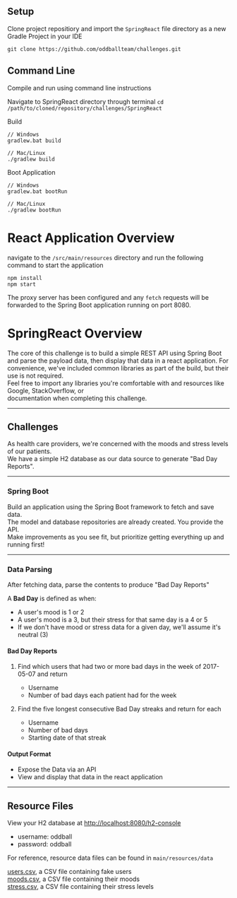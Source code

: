 ## Setup
Clone project repositiory and import the `SpringReact` file directory as a new Gradle Project in your IDE
```
git clone https://github.com/oddballteam/challenges.git
```



## Command Line 
Compile and run using command line instructions

Navigate to SpringReact directory through terminal
```cd /path/to/cloned/repository/challenges/SpringReact```

Build
```
// Windows
gradlew.bat build

// Mac/Linux
./gradlew build
```

Boot Application
```
// Windows
gradlew.bat bootRun

// Mac/Linux
./gradlew bootRun

```

# React Application Overview


navigate to the `/src/main/resources` directory and run the following command to start the application
```
npm install
npm start
```

The proxy server has been configured and any `fetch` requests will be forwarded to the Spring Boot application running on port 8080.


# SpringReact Overview

The core of this challenge is to build a simple REST API using Spring Boot and parse the payload data, then display that data in a react application. 
For convenience, we've included common libraries as part of the build, but their use is not required. \
Feel free to import any libraries you're comfortable with and resources like Google, StackOverflow, or \
documentation when completing this challenge.

---
## Challenges 
As health care providers, we're concerned with the moods and stress levels of our patients. \
We have a simple H2 database as our data source to generate "Bad Day Reports". 

---
### Spring Boot
Build an application using the Spring Boot framework to fetch and save data. \
The model and database repositories are already created. You provide the API. \
Make improvements as you see fit, but prioritize getting everything up and running first!

---
### Data Parsing
After fetching data, parse the contents to produce "Bad Day Reports"

A **Bad Day** is defined as when:

- A user's mood is 1 or 2
- A user's mood is a 3, but their stress for that same day is a 4 or 5
- If we don't have mood or stress data for a given day, we'll assume it's neutral (3)

#### Bad Day Reports
1. Find which users that had two or more bad days in the week of 2017-05-07 and return
   - Username
   - Number of bad days each patient had for the week

2. Find the five longest consecutive Bad Day streaks and return for each
   - Username
   - Number of bad days
   - Starting date of that streak

#### Output Format
- Expose the Data via an API
- View and display that data in the react application

---
## Resource Files
View your H2 database at [http://localhost:8080/h2-console](http://localhost:8080/h2-console)
 - username: oddball
 - password: oddball

For reference, resource data files can be found in `main/resources/data`

[users.csv](./src/main/resources/data/users.csv), a CSV file containing fake users  
[moods.csv](./src/main/resources/data/moods.csv), a CSV file containing their moods  
[stress.csv](./src/main/resources/data/stress.csv), a CSV file containing their stress levels
